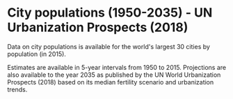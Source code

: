 # City populations (1950-2035) - UN Urbanization Prospects (2018)

Data on city populations is available for the world's largest 30 cities by population (in 2015).

Estimates are available in 5-year intervals from 1950 to 2015. Projections are also available to the year 2035 as published by the UN World Urbanization Prospects (2018) based on its median fertility scenario and urbanization trends.